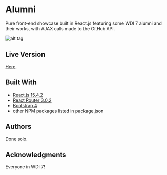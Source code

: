 # Alumni

Pure front-end showcase built in React.js featuring some WDI 7 alumni and their works, with AJAX calls made to the GitHub API.

![alt tag](http://i.giphy.com/xLQPotOZpxhAs.gif)

## Live Version

[Here](https://melvinthemok.github.io/alumni).

## Built With

* [React.js 15.4.2](https://facebook.github.io/react/)
* [React Router 3.0.2](https://github.com/ReactTraining/react-router/)
* [Bootstrap 4](https://v4-alpha.getbootstrap.com/)
* other NPM packages listed in package.json

## Authors

Done solo.

## Acknowledgments

Everyone in WDI 7!
